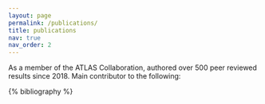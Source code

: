 ```yaml
---
layout: page
permalink: /publications/
title: publications
nav: true
nav_order: 2
---
```


As a member of the ATLAS Collaboration, authored over 500 peer reviewed results since 2018.
Main contributor to the following:
<!-- _pages/publications.md -->
<div class="publications">

{% bibliography %}

</div>
